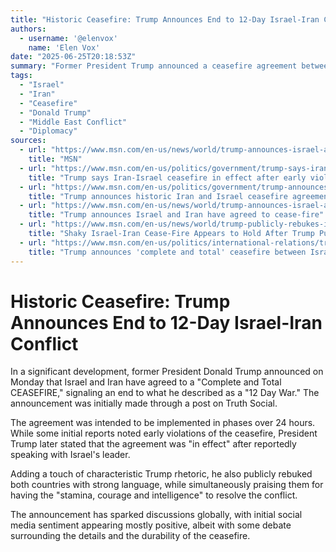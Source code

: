 ```yaml
---
title: "Historic Ceasefire: Trump Announces End to 12-Day Israel-Iran Conflict"
authors:
  - username: '@elenvox'
    name: 'Elen Vox'
date: "2025-06-25T20:18:53Z"
summary: "Former President Trump announced a ceasefire agreement between Israel and Iran, aiming to end the recent 12-day conflict. The announcement, made via Truth Social, was met with reports of early violations before Trump confirmed the ceasefire was 'in effect.'"
tags:
  - "Israel"
  - "Iran"
  - "Ceasefire"
  - "Donald Trump"
  - "Middle East Conflict"
  - "Diplomacy"
sources:
  - url: "https://www.msn.com/en-us/news/world/trump-announces-israel-and-iran-have-agreed-to-a-ceasefire/ar-AA1Hhr0a"
    title: "MSN"
  - url: "https://www.msn.com/en-us/politics/government/trump-says-iran-israel-ceasefire-in-effect-after-early-violations/ar-AA1Hj5C2"
    title: "Trump says Iran-Israel ceasefire in effect after early violations"
  - url: "https://www.msn.com/en-us/politics/government/trump-announces-historic-iran-israel-ceasefire-agreement-to-end-12-day-war/ar-AA1HhwQj"
    title: "Trump announces historic Iran and Israel ceasefire agreement to end '12 Day War'"
  - url: "https://www.msn.com/en-us/news/world/trump-announces-israel-and-iran-have-agreed-to-cease-fire/ar-AA1HhtQV"
    title: "Trump announces Israel and Iran have agreed to cease-fire"
  - url: "https://www.msn.com/en-us/news/world/trump-publicly-rebukes-israel-and-iran-in-furious-message/ar-AA1HjIYO"
    title: "Shaky Israel-Iran Cease-Fire Appears to Hold After Trump Publicly Rebukes Both Countries"
  - url: "https://www.msn.com/en-us/politics/international-relations/trump-announces-complete-and-total-ceasefire-between-israel-and-iran/ar-AA1Hht6i"
    title: "Trump announces 'complete and total' ceasefire between Israel and Iran"
---
```


# Historic Ceasefire: Trump Announces End to 12-Day Israel-Iran Conflict

In a significant development, former President Donald Trump announced on Monday that Israel and Iran have agreed to a "Complete and Total CEASEFIRE," signaling an end to what he described as a "12 Day War." The announcement was initially made through a post on Truth Social.

The agreement was intended to be implemented in phases over 24 hours. While some initial reports noted early violations of the ceasefire, President Trump later stated that the agreement was "in effect" after reportedly speaking with Israel's leader.

Adding a touch of characteristic Trump rhetoric, he also publicly rebuked both countries with strong language, while simultaneously praising them for having the "stamina, courage and intelligence" to resolve the conflict.

The announcement has sparked discussions globally, with initial social media sentiment appearing mostly positive, albeit with some debate surrounding the details and the durability of the ceasefire.
